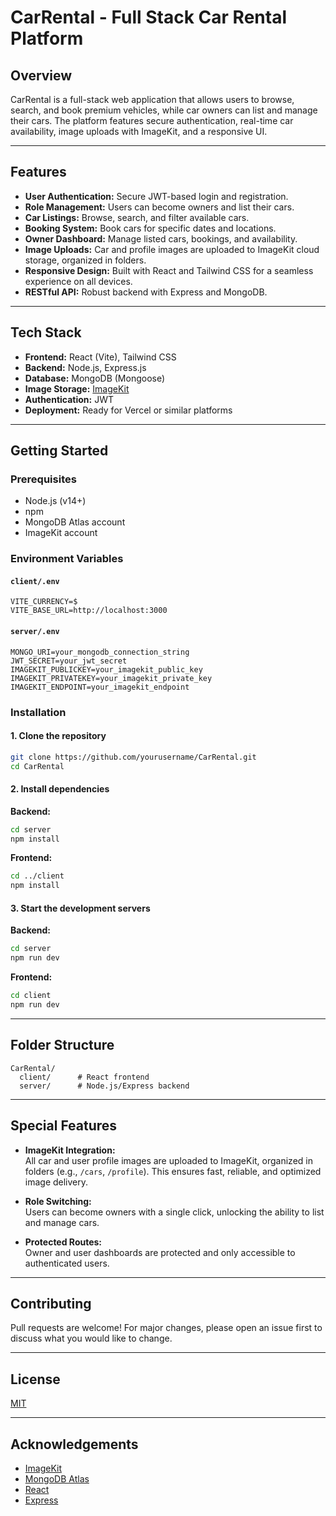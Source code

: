 # CarRental - Full Stack Car Rental Platform

## Overview

CarRental is a full-stack web application that allows users to browse, search, and book premium vehicles, while car owners can list and manage their cars. The platform features secure authentication, real-time car availability, image uploads with ImageKit, and a responsive UI.

---

## Features

- **User Authentication:** Secure JWT-based login and registration.
- **Role Management:** Users can become owners and list their cars.
- **Car Listings:** Browse, search, and filter available cars.
- **Booking System:** Book cars for specific dates and locations.
- **Owner Dashboard:** Manage listed cars, bookings, and availability.
- **Image Uploads:** Car and profile images are uploaded to ImageKit cloud storage, organized in folders.
- **Responsive Design:** Built with React and Tailwind CSS for a seamless experience on all devices.
- **RESTful API:** Robust backend with Express and MongoDB.

---

## Tech Stack

- **Frontend:** React (Vite), Tailwind CSS
- **Backend:** Node.js, Express.js
- **Database:** MongoDB (Mongoose)
- **Image Storage:** [ImageKit](https://imagekit.io/)
- **Authentication:** JWT
- **Deployment:** Ready for Vercel or similar platforms

---

## Getting Started

### Prerequisites

- Node.js (v14+)
- npm
- MongoDB Atlas account
- ImageKit account

### Environment Variables

#### `client/.env`
```env
VITE_CURRENCY=$
VITE_BASE_URL=http://localhost:3000
```

#### `server/.env`
```env
MONGO_URI=your_mongodb_connection_string
JWT_SECRET=your_jwt_secret
IMAGEKIT_PUBLICKEY=your_imagekit_public_key
IMAGEKIT_PRIVATEKEY=your_imagekit_private_key
IMAGEKIT_ENDPOINT=your_imagekit_endpoint
```

### Installation

#### 1. Clone the repository
```sh
git clone https://github.com/yourusername/CarRental.git
cd CarRental
```

#### 2. Install dependencies

**Backend:**
```sh
cd server
npm install
```

**Frontend:**
```sh
cd ../client
npm install
```

#### 3. Start the development servers

**Backend:**
```sh
cd server
npm run dev
```

**Frontend:**
```sh
cd client
npm run dev
```

---

## Folder Structure

```
CarRental/
  client/      # React frontend
  server/      # Node.js/Express backend
```

---

## Special Features

- **ImageKit Integration:**  
  All car and user profile images are uploaded to ImageKit, organized in folders (e.g., `/cars`, `/profile`). This ensures fast, reliable, and optimized image delivery.

- **Role Switching:**  
  Users can become owners with a single click, unlocking the ability to list and manage cars.

- **Protected Routes:**  
  Owner and user dashboards are protected and only accessible to authenticated users.

---

## Contributing

Pull requests are welcome! For major changes, please open an issue first to discuss what you would like to change.

---

## License

[MIT](LICENSE)

---

## Acknowledgements

- [ImageKit](https://imagekit.io/)
- [MongoDB Atlas](https://www.mongodb.com/cloud/atlas)
- [React](https://react.dev/)
- [Express](https://expressjs.com/)
